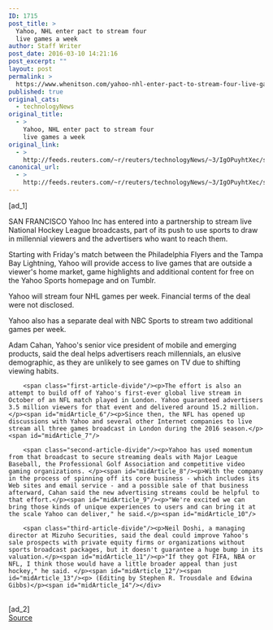```yaml
---
ID: 1715
post_title: >
  Yahoo, NHL enter pact to stream four
  live games a week
author: Staff Writer
post_date: 2016-03-10 14:21:16
post_excerpt: ""
layout: post
permalink: >
  https://www.whenitson.com/yahoo-nhl-enter-pact-to-stream-four-live-games-a-week/
published: true
original_cats:
  - technologyNews
original_title:
  - >
    Yahoo, NHL enter pact to stream four
    live games a week
original_link:
  - >
    http://feeds.reuters.com/~r/reuters/technologyNews/~3/IgOPuyhtXec/story01.htm
canonical_url:
  - >
    http://feeds.reuters.com/~r/reuters/technologyNews/~3/IgOPuyhtXec/story01.htm
---
```

 [ad_1]
<br><div id="articleText">
<span id="midArticle_start"/>

<span id="midArticle_0"/><span class="focusParagraph" readability="5"><p><span class="articleLocation">SAN FRANCISCO</span> Yahoo Inc has entered into a partnership to stream  live National Hockey League broadcasts, part of its push to use sports to draw in millennial viewers and the advertisers who want to reach them.</p></span><span id="midArticle_1"/><p>Starting with Friday's match between the Philadelphia Flyers and the Tampa Bay Lightning, Yahoo will provide access to live games that are outside a viewer's home market, game highlights and additional content for free on the Yahoo Sports homepage and on Tumblr. </p><span id="midArticle_2"/><p>Yahoo will stream four NHL games per week. Financial terms of the deal were not disclosed. </p><span id="midArticle_3"/><p>Yahoo also has a separate deal with NBC Sports to stream two additional games per week.</p><span id="midArticle_4"/><p>Adam Cahan, Yahoo's senior vice president of mobile and emerging products, said the deal helps advertisers reach millennials, an elusive demographic, as they are unlikely to see games on TV due to shifting viewing habits.</p><span id="midArticle_5"/>
        
        <span class="first-article-divide"/><p>The effort is also an attempt to build off of Yahoo's first-ever global live stream in October of an NFL match played in London. Yahoo guaranteed advertisers 3.5 million viewers for that event and delivered around 15.2 million.</p><span id="midArticle_6"/><p>Since then, the NFL has opened up discussions with Yahoo and several other Internet companies to live stream all three games broadcast in London during the 2016 season.</p><span id="midArticle_7"/>
        
        <span class="second-article-divide"/><p>Yahoo has used momentum from that broadcast to secure streaming deals with Major League Baseball, the Professional Golf Association and competitive video gaming organizations. </p><span id="midArticle_8"/><p>With the company in the process of spinning off its core business - which includes its Web sites and email service - and a possible sale of that business afterward, Cahan said the new advertising streams could be helpful to that effort.</p><span id="midArticle_9"/><p>"We're excited we can bring those kinds of unique experiences to users and can bring it at the scale Yahoo can deliver," he said.</p><span id="midArticle_10"/>
        
        <span class="third-article-divide"/><p>Neil Doshi, a managing director at Mizuho Securities, said the deal could improve Yahoo's sale prospects with private equity firms or organizations without sports broadcast packages, but it doesn't guarantee a huge bump in its valuation.</p><span id="midArticle_11"/><p>"If they got FIFA, NBA or NFL, I think those would have a little broader appeal than just hockey," he said. </p><span id="midArticle_12"/><span id="midArticle_13"/><p> (Editing by Stephen R. Trousdale and Edwina Gibbs)</p><span id="midArticle_14"/></div>
<br>[ad_2]
<br><a href="http://feeds.reuters.com/~r/reuters/technologyNews/~3/IgOPuyhtXec/story01.htm">Source </a>